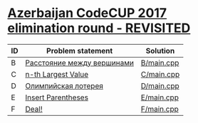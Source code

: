 # [Azerbaijan CodeCUP 2017 elimination round - REVISITED](https://www.e-olymp.com/en/contests/9151)



| ID | Problem statement                                                                     | Solution                 |
|----|---------------------------------------------------------------------------------------|--------------------------|
| B  | [Расстояние между вершинами](https://www.e-olymp.com/en/contests/9151/problems/79566) | [B/main.cpp](B/main.cpp) |
| C  | [n-th Largest Value](https://www.e-olymp.com/en/contests/9151/problems/79567)         | [C/main.cpp](C/main.cpp) |
| D  | [Олимпийская лотерея](https://www.e-olymp.com/en/contests/9151/problems/79568)        | [D/main.cpp](D/main.cpp) |
| E  | [Insert Parentheses](https://www.e-olymp.com/en/contests/9151/problems/79569)         | [E/main.cpp](E/main.cpp) |
| F  | [Deal!](https://www.e-olymp.com/en/contests/9151/problems/79570)                      | [F/main.cpp](F/main.cpp) |

